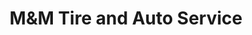 ---
title: "M&M Tire and Auto Service"
url: /christiansburg/mandm-tire-and-auto-service/
shop: car repair
---